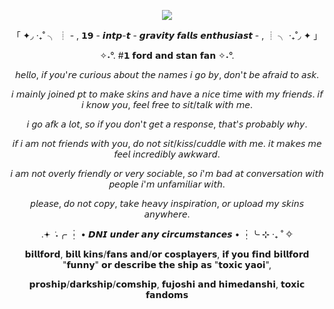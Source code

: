  <p align="center"><img src="https://github.com/user-attachments/assets/3de72bfc-15a3-49e3-a62a-3a3aac38456d"

  <p align="center">
    
  <p align="center"> 「 ✦◞  ‧₊˚ ╮ ┊ - , 𝟭𝟵 - 𝙞𝙣𝙩𝙥-𝙩 - 𝙜𝙧𝙖𝙫𝙞𝙩𝙮 𝙛𝙖𝙡𝙡𝙨 𝙚𝙣𝙩𝙝𝙪𝙨𝙞𝙖𝙨𝙩 - , ┊ ╮ ‧₊˚◞ ✦ 」
  <p align="center"> ✧˖°. #𝟭 𝗳𝗼𝗿𝗱 𝗮𝗻𝗱 𝘀𝘁𝗮𝗻 𝗳𝗮𝗻 ✧˖°.
  <p align="center"> 𝘩𝘦𝘭𝘭𝘰, 𝘪𝘧 𝘺𝘰𝘶'𝘳𝘦 𝘤𝘶𝘳𝘪𝘰𝘶𝘴 𝘢𝘣𝘰𝘶𝘵 𝘵𝘩𝘦 𝘯𝘢𝘮𝘦𝘴 𝘪 𝘨𝘰 𝘣𝘺, 𝘥𝘰𝘯'𝘵 𝘣𝘦 𝘢𝘧𝘳𝘢𝘪𝘥 𝘵𝘰 𝘢𝘴𝘬.
  <p align="center"> 𝘪 𝘮𝘢𝘪𝘯𝘭𝘺 𝘫𝘰𝘪𝘯𝘦𝘥 𝘱𝘵 𝘵𝘰 𝘮𝘢𝘬𝘦 𝘴𝘬𝘪𝘯𝘴 𝘢𝘯𝘥 𝘩𝘢𝘷𝘦 𝘢 𝘯𝘪𝘤𝘦 𝘵𝘪𝘮𝘦 𝘸𝘪𝘵𝘩 𝘮𝘺 𝘧𝘳𝘪𝘦𝘯𝘥𝘴. 𝘪𝘧 𝘪 𝘬𝘯𝘰𝘸 𝘺𝘰𝘶, 𝘧𝘦𝘦𝘭 𝘧𝘳𝘦𝘦 𝘵𝘰 𝘴𝘪𝘵/𝘵𝘢𝘭𝘬 𝘸𝘪𝘵𝘩 𝘮𝘦.
  <p align="center"> 𝘪 𝘨𝘰 𝘢𝘧𝘬 𝘢 𝘭𝘰𝘵, 𝘴𝘰 𝘪𝘧 𝘺𝘰𝘶 𝘥𝘰𝘯'𝘵 𝘨𝘦𝘵 𝘢 𝘳𝘦𝘴𝘱𝘰𝘯𝘴𝘦, 𝘵𝘩𝘢𝘵'𝘴 𝘱𝘳𝘰𝘣𝘢𝘣𝘭𝘺 𝘸𝘩𝘺.
  <p align="center"> 𝘪𝘧 𝘪 𝘢𝘮 𝘯𝘰𝘵 𝘧𝘳𝘪𝘦𝘯𝘥𝘴 𝘸𝘪𝘵𝘩 𝘺𝘰𝘶, 𝘥𝘰 𝘯𝘰𝘵 𝘴𝘪𝘵/𝘬𝘪𝘴𝘴/𝘤𝘶𝘥𝘥𝘭𝘦 𝘸𝘪𝘵𝘩 𝘮𝘦. 𝘪𝘵 𝘮𝘢𝘬𝘦𝘴 𝘮𝘦 𝘧𝘦𝘦𝘭 𝘪𝘯𝘤𝘳𝘦𝘥𝘪𝘣𝘭𝘺 𝘢𝘸𝘬𝘸𝘢𝘳𝘥.
  <p align="center"> 𝘪 𝘢𝘮 𝘯𝘰𝘵 𝘰𝘷𝘦𝘳𝘭𝘺 𝘧𝘳𝘪𝘦𝘯𝘥𝘭𝘺 𝘰𝘳 𝘷𝘦𝘳𝘺 𝘴𝘰𝘤𝘪𝘢𝘣𝘭𝘦, 𝘴𝘰 𝘪'𝘮 𝘣𝘢𝘥 𝘢𝘵 𝘤𝘰𝘯𝘷𝘦𝘳𝘴𝘢𝘵𝘪𝘰𝘯 𝘸𝘪𝘵𝘩 𝘱𝘦𝘰𝘱𝘭𝘦 𝘪'𝘮 𝘶𝘯𝘧𝘢𝘮𝘪𝘭𝘪𝘢𝘳 𝘸𝘪𝘵𝘩.
  <p align="center"> 𝘱𝘭𝘦𝘢𝘴𝘦, 𝘥𝘰 𝘯𝘰𝘵 𝘤𝘰𝘱𝘺, 𝘵𝘢𝘬𝘦 𝘩𝘦𝘢𝘷𝘺 𝘪𝘯𝘴𝘱𝘪𝘳𝘢𝘵𝘪𝘰𝘯, 𝘰𝘳 𝘶𝘱𝘭𝘰𝘢𝘥 𝘮𝘺 𝘴𝘬𝘪𝘯𝘴 𝘢𝘯𝘺𝘸𝘩𝘦𝘳𝘦.
  <p align="center"> .𖥔 ݁ ˖╭ ┆ • 𝘿𝙉𝙄 𝙪𝙣𝙙𝙚𝙧 𝙖𝙣𝙮 𝙘𝙞𝙧𝙘𝙪𝙢𝙨𝙩𝙖𝙣𝙘𝙚𝙨 • ┆╰ ⊹ ‎‧₊ ˚ ✧
  <p align="center"> 𝗯𝗶𝗹𝗹𝗳𝗼𝗿𝗱, 𝗯𝗶𝗹𝗹 𝗸𝗶𝗻𝘀/𝗳𝗮𝗻𝘀 𝗮𝗻𝗱/𝗼𝗿 𝗰𝗼𝘀𝗽𝗹𝗮𝘆𝗲𝗿𝘀, 𝗶𝗳 𝘆𝗼𝘂 𝗳𝗶𝗻𝗱 𝗯𝗶𝗹𝗹𝗳𝗼𝗿𝗱 "𝗳𝘂𝗻𝗻𝘆" 𝗼𝗿 𝗱𝗲𝘀𝗰𝗿𝗶𝗯𝗲 𝘁𝗵𝗲 𝘀𝗵𝗶𝗽 𝗮𝘀 "𝘁𝗼𝘅𝗶𝗰 𝘆𝗮𝗼𝗶", 
  <p align="center"> 𝗽𝗿𝗼𝘀𝗵𝗶𝗽/𝗱𝗮𝗿𝗸𝘀𝗵𝗶𝗽/𝗰𝗼𝗺𝘀𝗵𝗶𝗽, 𝗳𝘂𝗷𝗼𝘀𝗵𝗶 𝗮𝗻𝗱 𝗵𝗶𝗺𝗲𝗱𝗮𝗻𝘀𝗵𝗶, 𝘁𝗼𝘅𝗶𝗰 𝗳𝗮𝗻𝗱𝗼𝗺𝘀
  

    
